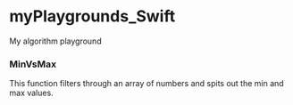 # myPlaygrounds_Swift
My algorithm playground

### MinVsMax
This function filters through an array of numbers and spits out the min and max values.
